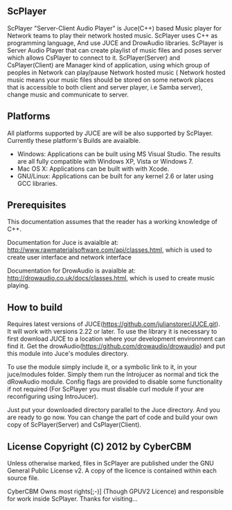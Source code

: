 ## ScPlayer

ScPlayer "Server-Client Audio Player" is Juce(C++) based Music player for Network teams to play their network hosted music. ScPlayer uses C++ as programming language, And use JUCE and DrowAudio libraries. ScPlayer is Server Audio Player that can create playlist of music files and poses server which allows CsPlayer to connect to it. ScPlayer(Server) and CsPlayer(Client) are Manager kind of application, using which group of peoples in Network can play/pause Network hosted music ( Network hosted music means your music files should be stored on some network places that is accessible to both client and server player, i.e Samba server), change music and communicate to server.

## Platforms
All platforms supported by JUCE are will be also supported by ScPlayer. Currently these platform's Builds are avaialble.
- Windows: 		Applications can be built using MS Visual Studio. The results are all fully compatible with Windows XP, Vista or Windows 7.
- Mac OS X: 	Applications can be built with with Xcode. 
- GNU/Linux: 	Applications can be built for any kernel 2.6 or later using GCC libraries. 

## Prerequisites

This documentation assumes that the reader has a working knowledge of C++.

Documentation for Juce is avaialble at: http://www.rawmaterialsoftware.com/api/classes.html, which is used to create user interface and network interface

Documentation for DrowAudio is avaialble at: http://drowaudio.co.uk/docs/classes.html, which is used to create music playing.

## How to build

Requires latest versions of JUCE(https://github.com/julianstorer/JUCE.git). It will work with versions 2.22 or later. To use the library it is necessary to first download JUCE to a location where your development environment can find it. Get the drowAudio(https://github.com/drowaudio/drowaudio) and put this module into Juce's modules directory.

To use the module simply include it, or a symbolic link to it, in your juce/modules folder. Simply them run the Introjucer as normal and tick the dRowAudio module. Config flags are provided to disable some functionality if not required (For ScPlayer you must disable curl module if your are reconfiguring using IntroJucer).

Just put your downloaded directory parallel to the Juce directory. And you are ready to go now. You can change the part of code and build your own copy of ScPlayer(Server) and CsPlayer(Client).



## License Copyright (C) 2012 by CyberCBM

Unless otherwise marked, files in ScPlayer are published under the GNU General Public License v2. A copy of the licence is contained within each source file.

CyberCBM Owns most rights[;-)] (Though GPUV2 Licence) and responsible for work inside ScPlayer. Thanks for visiting...
